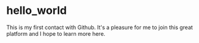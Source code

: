 # hello_world

This is my first contact with Github. It's a pleasure for me to join this great platform and I hope to learn more here.
